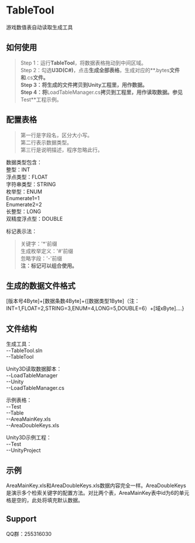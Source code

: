 # TableTool
游戏数值表自动读取生成工具

## 如何使用
>Step 1：运行**TableTool**，将数据表格拖动到中间区域。  
>Step 2：勾选**U3D(C#)**，点击**生成全部表格**，生成对应的**.bytes**文件和**.cs**文件。  
>Step 3：将生成的文件拷贝到Unity工程里，用作数据。  
>Step 4：将**LoadTableManager.cs**拷贝到工程里，用作读取数据。参见**Test**工程示例。  

## 配置表格
>第一行是字段名，区分大小写。  
>第二行表示数据类型。  
>第三行是说明描述，程序忽略此行。  

数据类型包含：  
整型：INT  
浮点类型：FLOAT  
字符串类型：STRING  
枚举型：ENUM  
Enumerate1=1  
Enumerate2=2  
长整型：LONG  
双精度浮点型：DOUBLE  

标记表示法：  
>关键字：'\*'前缀  
>生成枚举定义：'\#'前缀  
>忽略字段：'\-'前缀  
**注：标记可以组合使用。**

## 生成的数据文件格式
[版本号4Byte]+[数据条数4Byte]+{[数据类型1Byte]（注：INT=1,FLOAT=2,STRING=3,ENUM=4,LONG=5,DOUBLE=6）+[域xByte]....}

## 文件结构
生成工具：  
--TableTool.sln  
--TableTool  

Unity3D读取数据脚本：  
--LoadTableManager  
  --Unity  
    --LoadTableManager.cs  

示例表格：  
--Test  
  --Table  
    --AreaMainKey.xls  
    --AreaDoubleKeys.xls  

Unity3D示例工程：  
--Test  
  --UnityProject  

## 示例
AreaMainKey.xls和AreaDoubleKeys.xls数据内容完全一样。AreaDoubleKeys是演示多个检索关键字的配置方法。对比两个表，AreaMainKey表中id为6的单元格是空的，此处将填充默认数据。

## Support
QQ群：255316030